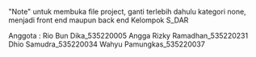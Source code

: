 "Note" untuk membuka file project, ganti terlebih dahulu kategori none, menjadi front end maupun back end
Kelompok S_DAR

Anggota :
Rio Bun Dika_535220005
Angga Rizky Ramadhan_535220231
Dhio Samudra_535220034
Wahyu Pamungkas_535220037
